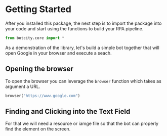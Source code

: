# Getting Started

After you installed this package, the next step is to
import the package into your code and start using the
functions to build your RPA pipeline.

```python
from botcity.core import *
```

As a demonstration of the library, let's build a simple
bot together that will open Google in your browser and
execute a seach.

## Opening the browser
To open the browser you can leverage the `browser` function
which takes as argument a URL.

```python
browser("https://www.google.com")
```

## Finding and Clicking into the Text Field 
For that we will need a resource or iamge file so that
the bot can properly find the element on the screen.

